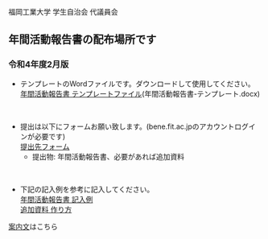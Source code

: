 福岡工業大学 学生自治会 代議員会

## 年間活動報告書の配布場所です
### 令和4年度2月版
  

- テンプレートのWordファイルです。ダウンロードして使用してください。  
[年間活動報告書 テンプレートファイル](https://github.com/daigi-fit/publish/raw/main/annual-activity-report/distribution/%E5%B9%B4%E9%96%93%E6%B4%BB%E5%8B%95%E5%A0%B1%E5%91%8A%E6%9B%B8-%E3%83%86%E3%83%B3%E3%83%97%E3%83%AC%E3%83%BC%E3%83%88.docx)(年間活動報告書-テンプレート.docx)  

<br>

- 提出は以下にフォームお願い致します。(bene.fit.ac.jpのアカウントログインが必要です)  
[提出先フォーム](https://forms.office.com/r/BBQUgdA9JQ)  
    - 提出物: 年間活動報告書、必要があれば追加資料  

<br>

- 下記の記入例を参考に記入してください。  
[年間活動報告書 記入例](https://github.com/daigi-fit/publish/blob/main/annual-activity-report/docs/%E5%B9%B4%E9%96%93%E6%B4%BB%E5%8B%95%E5%A0%B1%E5%91%8A%E6%9B%B8%20%E6%9B%B8%E3%81%8D%E6%96%B9.pdf)  
[追加資料 作り方](https://github.com/daigi-fit/publish/blob/main/annual-activity-report/docs/%E8%BF%BD%E5%8A%A0%E8%B3%87%E6%96%99%20%E4%BD%9C%E3%82%8A%E6%96%B9.md)


[案内文](https://github.com/daigi-fit/publish/blob/main/annual-activity-report/docs/%E4%BB%A4%E5%92%8C4%E5%B9%B4%E5%BA%A6%20%E5%B9%B4%E9%96%93%E6%B4%BB%E5%8B%95%E5%A0%B1%E5%91%8A%E6%9B%B8%E6%A1%88%E5%86%85%E6%9B%B8.pdf)はこちら